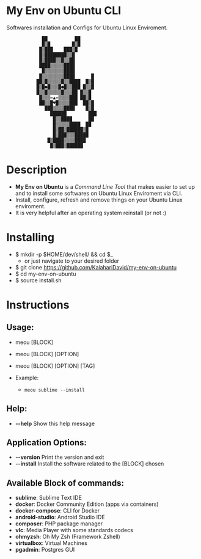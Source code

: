 # My Env on Ubuntu CLI
Softwares installation and Configs for Ubuntu Linux Enviroment.

			     ██          ██
			     █▒█        █▒█
			    █▒███    ███▒█
			    █▒████████▒▒█
			    █▒████▒▒█▒▒██
			    ████▒▒▒▒▒████
			     █▒▒▒▒▒▒▒████
			    █▒▒▒▒▒▒▒▒████      █
			   ██▒█▒▒▒▒▒█▒▒████  █▒█
			   █▒█●█▒▒▒█●█▒▒███ █▒▒█
			   █▒▒█▒▒▒▒▒█▒▒▒██ █▒▒█
			    █▒▒▒=▲=▒▒▒▒███ ██▒█
			    ██▒▒█♥█▒▒▒▒███  ██▒█
			      ███▒▒▒▒████    █▒█
			        ██████        ███
			         █▒▒████      ██
			         █▒▒▒▒▒████  ██
			         █▒██▒██████▒█
			         █▒███▒▒▒█████
			       █▒████▒▒▒▒████
			        █▒███▒██████  

# Description
- **My Env on Ubuntu** is a _Command Line Tool_ that makes easier to set up and to  install some softwares on Ubuntu Linux Enviroment via CLI.
- Install, configure, refresh and remove things on your Ubuntu Linux enviroment.
- It is very helpful after an operating system reinstall (or not :)

# Installing
- $ mkdir -p $HOME/dev/shell/ && cd $_ 
	- or just navigate to your desired folder
- $ git clone https://github.com/KalahariDavid/my-env-on-ubuntu
- $ cd my-env-on-ubuntu
- $ source install.sh

# Instructions
## Usage:
- meou [BLOCK]
- meou [BLOCK] [OPTION]
- meou [BLOCK] [OPTION] [TAG]

- Example:
	- `meou sublime --install`

## Help:
- **--help** 		Show this help message

## Application Options:
- **--version** 	Print the version and exit
- **--install** 	Install the software related to the [BLOCK] chosen 

## Available Block of commands:
- **sublime**: 		Sublime Text IDE
- **docker**: 		Docker Community Edition (apps via containers)
- **docker-compose**: CLI for Docker
- **android-studio**: Android Studio IDE
- **composer**: 	PHP package manager
- **vlc**: 			Media Player with some standards codecs 
- **ohmyzsh**: 		Oh My Zsh (Framework Zshell)
- **virtualbox**: 		Virtual Machines
- **pgadmin**: 		Postgres GUI
